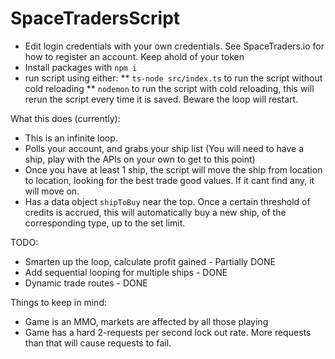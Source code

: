 # SpaceTradersScript
* Edit login credentials with your own credentials.  See SpaceTraders.io for how to register an account.  Keep ahold of your token
* Install packages with `npm i`
* run script using either:
** `ts-node src/index.ts` to run the script without cold reloading
** `nodemon` to run the script with cold reloading, this will rerun the script every time it is saved.  Beware the loop will restart.

What this does (currently):

* This is an infinite loop.
* Polls your account, and grabs your ship list (You will need to have a ship, play with the APIs on your own to get to this point)
* Once you have at least 1 ship, the script will move the ship from location to location, looking for the best trade good values.  If it cant find any, it will move on.
* Has a data object `shipToBuy` near the top.  Once a certain threshold of credits is accrued, this will automatically buy a new ship, of the corresponding type, up to the set limit.  

TODO:
* Smarten up the loop, calculate profit gained - Partially DONE
* Add sequential looping for multiple ships - DONE
* Dynamic trade routes - DONE

Things to keep in mind:
* Game is an MMO, markets are affected by all those playing
* Game has a hard 2-requests per second lock out rate.  More requests than that will cause requests to fail.
